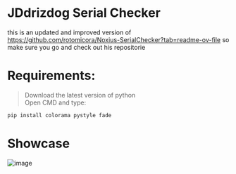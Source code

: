 # JDdrizdog Serial Checker
this is an updated and improved version of https://github.com/rotomicora/Noxius-SerialChecker?tab=readme-ov-file so make sure you go and check out his repositorie

# Requirements:
> Download the latest version of python  
> Open CMD and type:
```python
pip install colorama pystyle fade
```

# Showcase
![image](https://github.com/JDdrizdog/JDdrizdog-Serial-Checker/assets/146129085/1aa611b6-42b7-445f-a0f4-d5b0a911271f)
